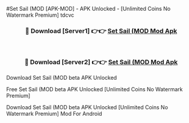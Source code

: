 #Set Sail (MOD [APK-MOD] - APK Unlocked - [Unlimited Coins No Watermark Premium] tdcvc



<div align="center">

<h3>🔴 Download [Server1] 👉👉 <a href="https://momento.my/?title=Set_Sail_(MOD">Set Sail (MOD Mod Apk</a></h3><br>

<h3>🔴 Download [Server2] 👉👉 <a href="https://momento.my/?title=Set_Sail_(MOD">Set Sail (MOD Mod Apk</a></h3>
</div>



Download Set Sail (MOD beta APK Unlocked

Free Set Sail (MOD beta APK Unlocked [Unlimited Coins No Watermark Premium]

Download Set Sail (MOD beta APK Unlocked [Unlimited Coins No Watermark Premium] Mod For Android
